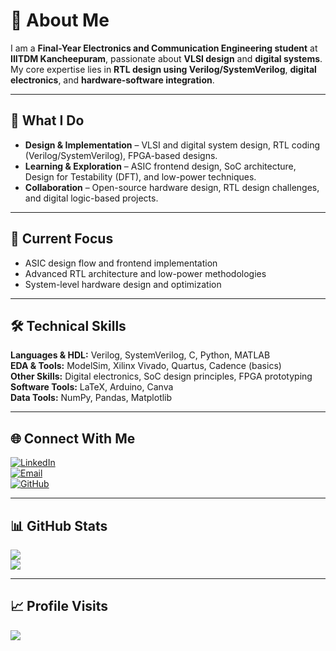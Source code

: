 # 💫 About Me

I am a **Final-Year Electronics and Communication Engineering student** at **IIITDM Kancheepuram**, passionate about **VLSI design** and **digital systems**.  
My core expertise lies in **RTL design using Verilog/SystemVerilog**, **digital electronics**, and **hardware-software integration**.

---

## 🔹 What I Do
- **Design & Implementation** – VLSI and digital system design, RTL coding (Verilog/SystemVerilog), FPGA-based designs.
- **Learning & Exploration** – ASIC frontend design, SoC architecture, Design for Testability (DFT), and low-power techniques.
- **Collaboration** – Open-source hardware design, RTL design challenges, and digital logic-based projects.

---

## 📌 Current Focus
- ASIC design flow and frontend implementation
- Advanced RTL architecture and low-power methodologies
- System-level hardware design and optimization

---

## 🛠 Technical Skills
**Languages & HDL:** Verilog, SystemVerilog, C, Python, MATLAB  
**EDA & Tools:** ModelSim, Xilinx Vivado, Quartus, Cadence (basics)  
**Other Skills:** Digital electronics, SoC design principles, FPGA prototyping  
**Software Tools:** LaTeX, Arduino, Canva  
**Data Tools:** NumPy, Pandas, Matplotlib

---

## 🌐 Connect With Me
[![LinkedIn](https://img.shields.io/badge/LinkedIn-%230077B5.svg?logo=linkedin&logoColor=white)](https://linkedin.com/in/sai-srikar-2b6a3624a)  
[![Email](https://img.shields.io/badge/Email-D14836?logo=gmail&logoColor=white)](mailto:saisrikar109@gmail.com)  
[![GitHub](https://img.shields.io/badge/GitHub-181717.svg?logo=github&logoColor=white)](https://github.com/Srikar109755)  

---

## 📊 GitHub Stats
![](https://github-profile-trophy.vercel.app/?username=Srikar109755&theme=dracula&no-frame=true&no-bg=true&margin-w=4)  
![](https://github-contributor-stats.vercel.app/api?username=Srikar109755&limit=5&theme=tokyonight&combine_all_yearly_contributions=true)  

---

## 📈 Profile Visits
[![](https://visitcount.itsvg.in/api?id=Srikar109755&icon=5&color=0)](https://visitcount.itsvg.in)
